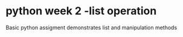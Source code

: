 # python week 2 -list operation 
Basic python  assigment demonstrates list and manipulation  methods
